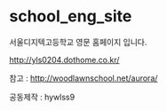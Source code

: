# school_eng_site
서울디지텍고등학교 영문 홈페이지 입니다.

http://yls0204.dothome.co.kr/

참고 : http://woodlawnschool.net/aurora/

공동제작 : hywlss9

